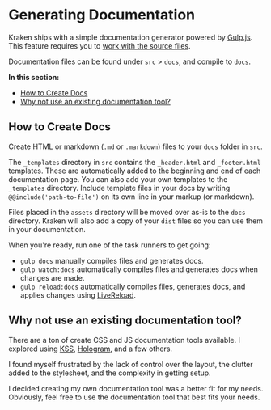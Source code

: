 # Generating Documentation

Kraken ships with a simple documentation generator powered by [Gulp.js](http://gulpjs.com). This feature requires you to [work with the source files](working-with-the-source-files.html).

Documentation files can be found under `src` > `docs`, and compile to `docs`.

**In this section:**

<ul>
	<li><a data-scroll href="#how-to-create-docs">How to Create Docs</a></li>
	<li><a data-scroll href="#why-not-use-an-existing-documentation-tool">Why not use an existing documentation tool?</a></li>
</ul>

<h2 id="how-to-create-docs">How to Create Docs</h2>

Create HTML or markdown (`.md` or `.markdown`) files to your `docs` folder in `src`.

The `_templates` directory in `src` contains the `_header.html` and `_footer.html` templates. These are automatically added to the beginning and end of each documentation page. You can also add your own templates to the `_templates` directory. Include template files in your docs by writing <code>&commat;&commat;include('path-to-file')</code> on its own line in your markup (or markdown).

Files placed in the `assets` directory will be moved over as-is to the `docs` directory. Kraken will also add a copy of your `dist` files so you can use them in your documentation.

<p class="u-marginBottomSmall">When you're ready, run one of the task runners to get going:</p>

* `gulp docs` manually compiles files and generates docs.
* `gulp watch:docs` automatically compiles files and generates docs when changes are made.
* `gulp reload:docs` automatically compiles files, generates docs, and applies changes using [LiveReload](http://livereload.com/).


<h2 id="why-not-use-an-existing-documentation-tool">Why not use an existing documentation tool?</h2>

There are a ton of create CSS and JS documentation tools available. I explored using [KSS](http://warpspire.com/kss/), [Hologram](http://trulia.github.io/hologram/), and a few others.

I found myself frustrated by the lack of control over the layout, the clutter added to the stylesheet, and the complexity in getting setup.

I decided creating my own documentation tool was a better fit for my needs. Obviously, feel free to use the documentation tool that best fits your needs.